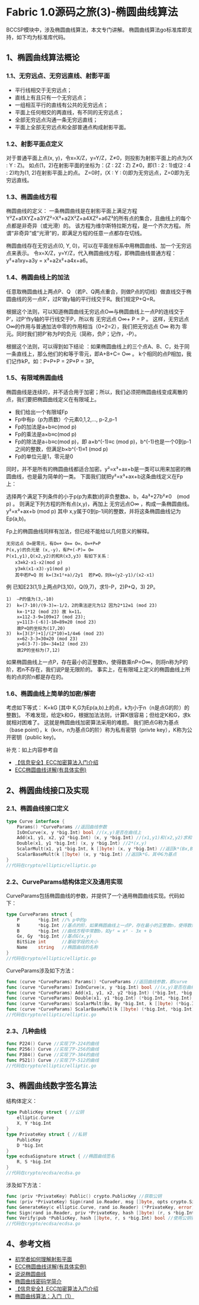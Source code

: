 # Fabric 1.0源码之旅(3)-椭圆曲线算法
BCCSP模块中，涉及椭圆曲线算法，本文专门讲解。
椭圆曲线算法go标准库即支持，如下均为标准库代码。
## 1、椭圆曲线算法概论
### 1.1、无穷远点、无穷远直线、射影平面
* 平行线相交于无穷远点；
* 直线上有且只有一个无穷远点；
* 一组相互平行的直线有公共的无穷远点；
* 平面上任何相交的两直线，有不同的无穷远点；
* 全部无穷远点沟通一条无穷远直线；
* 平面上全部无穷远点和全部普通点构成射影平面。
### 1.2、射影平面点定义
对于普通平面上点(x, y)，令x=X/Z，y=Y/Z，Z≠0，则投影为射影平面上的点为(X : Y : Z)。
如点(1，2)在射影平面的坐标为：(Z : 2Z : Z) Z≠0，即(1 : 2 : 1)或(2 : 4 : 2)均为(1, 2)在射影平面上的点。
Z=0时，(X : Y : 0)即为无穷远点，Z=0即为无穷远直线。
### 1.3、椭圆曲线方程
椭圆曲线的定义：
一条椭圆曲线是在射影平面上满足方程Y²Z+a1XYZ+a3YZ²=X³+a2X²Z+a4XZ²+a6Z³的所有点的集合，且曲线上的每个点都是非奇异（或光滑）的。
该方程为维尔斯特拉斯方程，是一个齐次方程。
所谓“非奇异”或“光滑”的，即满足方程的任意一点都存在切线。

椭圆曲线存在无穷远点(0, Y, 0)，可以在平面坐标系中用椭圆曲线、加一个无穷远点来表示。
令x=X/Z，y=Y/Z，代入椭圆曲线方程，即椭圆曲线普通方程：y²+a1xy+a3y = x³+a2x²+a4x+a6。
### 1.4、椭圆曲线上的加法
任意取椭圆曲线上两点P、Q （若P、Q两点重合，则做P点的切线）做直线交于椭圆曲线的另一点R’，过R’做y轴的平行线交于R。我们规定P+Q=R。

根据这个法则，可以知道椭圆曲线无穷远点O∞与椭圆曲线上一点P的连线交于P’，过P’作y轴的平行线交于P，所以有 无穷远点 O∞+ P = P 。
这样，无穷远点 O∞的作用与普通加法中零的作用相当（0+2=2），我们把无穷远点 O∞ 称为 零元。同时我们把P’称为P的负元（简称，负P；记作，-P）。

根据这个法则，可以得到如下结论 ：如果椭圆曲线上的三个点A、B、C，处于同一条直线上，那么他们的和等于零元，即A+B+C= O∞ 。
k个相同的点P相加，我们记作kP。如：P+P+P = 2P+P = 3P。
### 1.5、有限域椭圆曲线
椭圆曲线是连续的，并不适合用于加密；所以，我们必须把椭圆曲线变成离散的点，我们要把椭圆曲线定义在有限域上。
* 我们给出一个有限域Fp
* Fp中有p（p为质数）个元素0,1,2,…, p-2,p-1
* Fp的加法是a+b≡c(mod p)
* Fp的乘法是a×b≡c(mod p)
* Fp的除法是a÷b≡c(mod p)，即 a×b^(-1)≡c (mod p)，b^(-1)也是一个0到p-1之间的整数，但满足b×b^(-1)≡1 (mod p)
* Fp的单位元是1，零元是0

同时，并不是所有的椭圆曲线都适合加密。y²=x³+ax+b是一类可以用来加密的椭圆曲线，也是最为简单的一类。
下面我们就把y²=x³+ax+b这条曲线定义在Fp上：

选择两个满足下列条件的小于p(p为素数)的非负整数a、b，4a³+27b²≠0　(mod p) 。
则满足下列方程的所有点(x,y)，再加上 无穷远点O∞ ，构成一条椭圆曲线。 
y²=x³+ax+b  (mod p) 其中 x,y属于0到p-1间的整数，并将这条椭圆曲线记为Ep(a,b)。

Fp上的椭圆曲线同样有加法，但已经不能给以几何意义的解释。
```
无穷远点 O∞是零元，有O∞+ O∞= O∞，O∞+P=P 
P(x,y)的负元是 (x,-y)，有P+(-P)= O∞ 
P(x1,y1),Q(x2,y2)的和R(x3,y3) 有如下关系： 
　　x3≡k2-x1-x2(mod p) 
　　y3≡k(x1-x3)-y1(mod p) 
　　其中若P=Q 则 k=(3x1²+a)/2y1  若P≠Q，则k=(y2-y1)/(x2-x1)
```

例 已知E23(1,1)上两点P(3,10)，Q(9,7)，求1)-P，2)P+Q，3) 2P。
```
1)  –P的值为(3,-10) 
2)  k=(7-10)/(9-3)=-1/2，2的乘法逆元为12 因为2*12≡1 (mod 23) 
	k≡-1*12 (mod 23) 故 k=11。 
	x=112-3-9=109≡17 (mod 23); 
	y=11[3-(-6)]-10=89≡20 (mod 23) 
	故P+Q的坐标为(17,20) 
3)  k=[3(3²)+1]/(2*10)=1/4≡6 (mod 23) 
	x=62-3-3=30≡20 (mod 23) 
	y=6(3-7)-10=-34≡12 (mod 23) 
	故2P的坐标为(7,12) 
```
如果椭圆曲线上一点P，存在最小的正整数n，使得数乘nP=O∞，则将n称为P的阶，若n不存在，我们说P是无限阶的。 
事实上，在有限域上定义的椭圆曲线上所有的点的阶n都是存在的。
### 1.6、椭圆曲线上简单的加密/解密
考虑如下等式：
K=kG  [其中 K,G为Ep(a,b)上的点，k为小于n（n是点G的阶）的整数]。
不难发现，给定k和G，根据加法法则，计算K很容易；但给定K和G，求k就相对困难了。
这就是椭圆曲线加密算法采用的难题。
我们把点G称为基点（base point），k（k<n，n为基点G的阶）称为私有密钥（privte key），K称为公开密钥（public key)。

补充：如上内容参考自
* [【信息安全】ECC加密算法入门介绍](https://yq.aliyun.com/articles/23897)
* [ECC椭圆曲线详解(有具体实例)](https://yq.aliyun.com/articles/23897)

## 2、椭圆曲线接口及实现
### 2.1、椭圆曲线接口定义
```go
type Curve interface {
	Params() *CurveParams //返回曲线参数
	IsOnCurve(x, y *big.Int) bool //(x,y)是否在曲线上
	Add(x1, y1, x2, y2 *big.Int) (x, y *big.Int) //(x1,y1)和(x2,y2)求和
	Double(x1, y1 *big.Int) (x, y *big.Int) //2*(x,y)
	ScalarMult(x1, y1 *big.Int, k []byte) (x, y *big.Int) //返回k*(Bx,By)
	ScalarBaseMult(k []byte) (x, y *big.Int) //返回k*G，其中G为基点
}
//代码在crypto/elliptic/elliptic.go
```
### 2.2、CurveParams结构体定义及通用实现
CurveParams包括椭圆曲线的参数，并提供了一个通用椭圆曲线实现。代码如下：
```go
type CurveParams struct {
	P       *big.Int //% p中的p
	N       *big.Int //基点的阶，如果椭圆曲线上一点P，存在最小的正整数n，使得数乘nP=O∞，则将n称为P的阶
	B       *big.Int //曲线方程中常数b，如y² = x³ - 3x + b
	Gx, Gy  *big.Int //基点G(x,y)
	BitSize int      //基础字段的大小
	Name    string   //椭圆曲线的名称
}
//代码在crypto/elliptic/elliptic.go
```
CurveParams涉及如下方法：
```go
func (curve *CurveParams) Params() *CurveParams //返回曲线参数，即curve
func (curve *CurveParams) IsOnCurve(x, y *big.Int) bool //(x,y)是否在曲线上
func (curve *CurveParams) Add(x1, y1, x2, y2 *big.Int) (*big.Int, *big.Int) //(x1,y1)和(x2,y2)求和
func (curve *CurveParams) Double(x1, y1 *big.Int) (*big.Int, *big.Int) //2*(x,y)
func (curve *CurveParams) ScalarMult(Bx, By *big.Int, k []byte) (*big.Int, *big.Int) //返回k*(Bx,By)
func (curve *CurveParams) ScalarBaseMult(k []byte) (*big.Int, *big.Int) //返回k*G，其中G为基点
//代码在crypto/elliptic/elliptic.go
```
### 2.3、几种曲线
```go
func P224() Curve //实现了P-224的曲线
func P256() Curve //实现了P-256的曲线
func P384() Curve //实现了P-384的曲线
func P521() Curve //实现了P-512的曲线
//代码在crypto/elliptic/elliptic.go
```
## 3、椭圆曲线数字签名算法
结构体定义：
```go
type PublicKey struct { //公钥
	elliptic.Curve
	X, Y *big.Int
}
type PrivateKey struct { //私钥
	PublicKey
	D *big.Int
}
type ecdsaSignature struct { //椭圆曲线签名
	R, S *big.Int
}
//代码在crypto/ecdsa/ecdsa.go
```
涉及如下方法：
```go
func (priv *PrivateKey) Public() crypto.PublicKey //获取公钥
func (priv *PrivateKey) Sign(rand io.Reader, msg []byte, opts crypto.SignerOpts) ([]byte, error) //使用私钥对任意长度的hash值进行签名
func GenerateKey(c elliptic.Curve, rand io.Reader) (*PrivateKey, error) //生成一对公钥/私钥
func Sign(rand io.Reader, priv *PrivateKey, hash []byte) (r, s *big.Int, err error) //使用私钥对任意长度的hash值进行签名
func Verify(pub *PublicKey, hash []byte, r, s *big.Int) bool //使用公钥验证hash值和两个大整数r、s构成的签名
//代码在crypto/ecdsa/ecdsa.go
```
## 4、参考文档
* [初学者如何理解射影平面](https://wenku.baidu.com/view/3d245b608e9951e79b892768.html)
* [ECC椭圆曲线详解(有具体实例)](http://www.cnblogs.com/Kalafinaian/p/7392505.html)
* [说说椭圆曲线](http://blog.sina.com.cn/s/blog_564e1db00102vq25.html)
* [椭圆曲线密码学简介](http://www.8btc.com/introduction)
* [【信息安全】ECC加密算法入门介绍](https://yq.aliyun.com/articles/23897)
* [椭圆曲线算法：入门（1）](http://www.jianshu.com/p/2e6031ac3d50)

